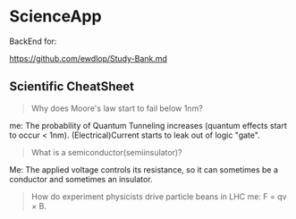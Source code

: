 # ScienceApp

BackEnd for:

<https://github.com/ewdlop/Study-Bank.md>

## Scientific CheatSheet

> Why does Moore's law start to fail below 1nm?

  me: The probability of Quantum Tunneling increases (quantum effects start to occur < 1nm). (Electrical)Current starts to leak out of logic "gate".

> What is a semiconductor(semiinsulator)?

 Me: The applied voltage controls its resistance, so it can sometimes be a conductor and sometimes an insulator.

> How do experiment physicists drive particle beans in LHC
  me: F = qv × B.
